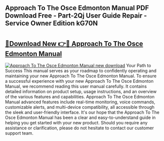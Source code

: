 ## Approach To The Osce Edmonton Manual PDF Download Free - Part-2Qj User Guide Repair - Service Owner Edition kG70N

# <h2><a href="http://bc82150.oget.top/?id=Approach+To+The+Osce+Edmonton+Manual">🔗Download New 👉🔴 Approach To The Osce Edmonton Manual</a></h2>

[![Approach To The Osce Edmonton Manual new download](https://i.imgur.com/5g1atiW.png)](http://bc82150.oget.top/?id=Approach+To+The+Osce+Edmonton+Manual)
Your Path to Success This manual serves as your roadmap to confidently operating and maintaining your new Approach To The Osce Edmonton Manual. To ensure a successful experience with your new Approach To The Osce Edmonton Manual, we recommend reading this user manual carefully. It contains detailed information on product setup, usage instructions, and an overview of the various features and capabilities. Approach To The Osce Edmonton Manual advanced features include real-time monitoring, voice commands, customizable alerts, and multi-device compatibility, all accessible through the sleek and user-friendly interface. It's our hope that the Approach To The Osce Edmonton Manual has been a clear and easy-to-understand guide in helping you get started with your new product. Should you require any assistance or clarification, please do not hesitate to contact our customer support team.
